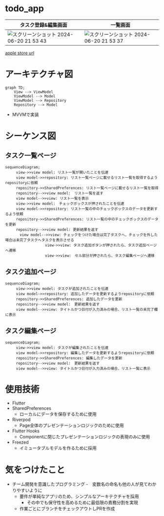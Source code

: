 # todo_app

|タスク登録&編集画面|一覧画面|
|--|--|
|![スクリーンショット 2024-06-20 21 53 43](https://github.com/momotenn/todo-app/assets/166217292/b62a942a-2a1b-4eed-8712-1f99459abc45)|![スクリーンショット 2024-06-20 21 53 37](https://github.com/momotenn/todo-app/assets/166217292/f6013cd5-63d7-456d-8f3c-d0c42cd9ce33)|



[apple store url](https://apps.apple.com/jp/app/todo%E7%AE%A1%E7%90%86%E3%82%A2%E3%83%97%E3%83%AA/id6504548526)

# アーキテクチャ図
```mermaid
graph TD;
    View --> ViewModel
    ViewModel --> Model
    ViewModel --> Repository
    Repository --> Model 

```
- MVVMで実装

# シーケンス図
## タスク一覧ページ
```mermaid
sequenceDiagram;
     view->>view model: リスト一覧が開いたことを伝達
     view model->>repository: リスト一覧ページに載せるリスト一覧を取得するようrepositoryに依頼
     repository->>SharedPreferences: リスト一覧ページに載せるリスト一覧を取得
     repository-->>view model:　リスト一覧を返す
     view model-->>view: リスト一覧を表示
     view->>view model:　チェックボックスが押されたことを伝達
     view model->>repository: リスト一覧の中のチェックボックスのデータを更新するよう依頼
     repository->>SharedPreferences: リスト一覧の中のチェックボックスのデータを更新
     repository-->>view model: 更新結果を返す
　     view model-->>view: チェックをつけた場合は完了タスクへ、チェックを外した場合は未完了タスクへタスクを表示させる
　　　　　　　　　　　view->>view: タスク追加ボタンが押されたら、タスク追加ページへ遷移
　　　　　　　　　　　view->>view:　セル部分が押されたら、タスク編集ページへ遷移
```
## タスク追加ページ
```mermaid
sequenceDiagram;
     view->>view model: タスクが追加されたことを伝達
     view model->>repository: 追加したデータを更新するようrepositoryに依頼
     repository->>SharedPreferences: 追加したデータを更新
     repository-->>view model:　更新結果を返す
     view model-->>view: タイトルかつ日付が入力済みの場合、リスト一覧の未完了欄に表示
```
## タスク編集ページ
```mermaid
sequenceDiagram;
     view->>view model: タスクが編集されたことを伝達
     view model->>repository: 編集したデータを更新するようrepositoryに依頼
     repository->>SharedPreferences: 編集したデータを更新
     repository-->>view model:　更新結果を返す
     view model-->>view: タイトルかつ日付が入力済みの場合、リスト一覧に表示
```  
# 使用技術
- Flutter
- SharedPreferences
  - ローカルにデータを保存するために使用
- Riverpod
  - Page全体のプレゼンテーションロジックのために使用
- Flutter Hooks
  - Componentに閉じたプレゼンテーションロジックの表現のみに使用
- Freezed
  - イミュータブルモデルを作るために採用
 
# 気をつけたこと
- チーム開発を意識したプログラミング
  -　変数名の命名も他の人が見てわかりやすいように
  - 要件が単純なアプリのため、シンプルなアーキテクチャを採用
    - その中でも保守性を高めるために最低限の責務分割を実現
  - 作業ごとにブランチをチェックアウトしPRを作成

